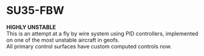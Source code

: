 # SU35-FBW


**HIGHLY UNSTABLE**<br>
This is an attempt at a fly by wire system using PID controllers, implemented on one of the most unstable aircraft in geofs.<br>
All primary control surfaces have custom computed controls now.
